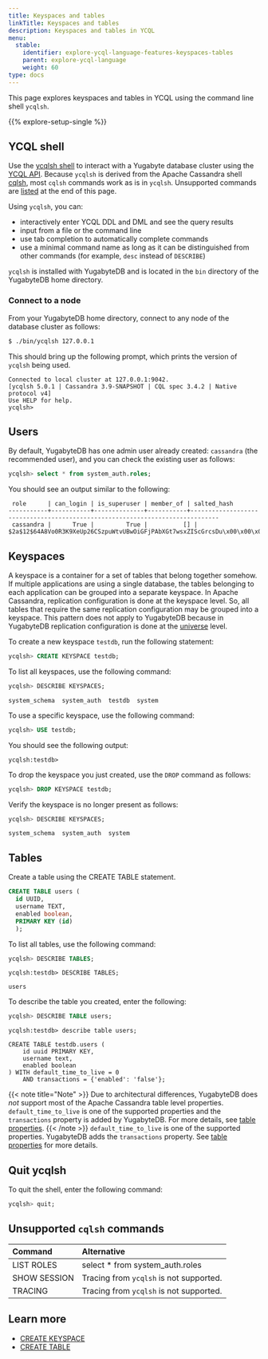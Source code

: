 ```yaml
---
title: Keyspaces and tables
linkTitle: Keyspaces and tables
description: Keyspaces and tables in YCQL
menu:
  stable:
    identifier: explore-ycql-language-features-keyspaces-tables
    parent: explore-ycql-language
    weight: 60
type: docs
---
```


This page explores keyspaces and tables in YCQL using the command line shell `ycqlsh`.

{{% explore-setup-single %}}

## YCQL shell

Use the [ycqlsh shell](../../../api/ycqlsh/) to interact with a Yugabyte database cluster using the [YCQL API](../../../api/ycql/). Because `ycqlsh` is derived from the Apache Cassandra shell [cqlsh](https://cassandra.apache.org/doc/latest/cassandra/tools/cqlsh.html), most `cqlsh` commands work as is in `ycqlsh`. Unsupported commands are [listed](#unsupported-cqlsh-commands) at the end of this page.

Using `ycqlsh`, you can:

- interactively enter YCQL DDL and DML and see the query results
- input from a file or the command line
- use tab completion to automatically complete commands
- use a minimal command name as long as it can be distinguished from other commands (for example, `desc` instead of `DESCRIBE`)

`ycqlsh` is installed with YugabyteDB and is located in the `bin` directory of the YugabyteDB home directory.

### Connect to a node

From your YugabyteDB home directory, connect to any node of the database cluster as follows:

```sh
$ ./bin/ycqlsh 127.0.0.1
```

This should bring up the following prompt, which prints the version of `ycqlsh` being used.

```output
Connected to local cluster at 127.0.0.1:9042.
[ycqlsh 5.0.1 | Cassandra 3.9-SNAPSHOT | CQL spec 3.4.2 | Native protocol v4]
Use HELP for help.
ycqlsh>
```

## Users

By default, YugabyteDB has one admin user already created: `cassandra` (the recommended user), and you can check the existing user as follows:

```sql
ycqlsh> select * from system_auth.roles;
```

You should see an output similar to the following:

```output
 role      | can_login | is_superuser | member_of | salted_hash
-----------+-----------+--------------+-----------+------------------------------------------------------------------------------
 cassandra |      True |         True |          [] | $2a$12$64A8Vo0R3K9XeUp26CSzpuWtvUBwOiGFjPAbXGt7wsxZIScGrcsDu\x00\x00\x00\x00
```

## Keyspaces

A keyspace is a container for a set of tables that belong together somehow. If multiple applications are using a
single database, the tables belonging to each application can be grouped into a separate keyspace.
In Apache Cassandra, replication configuration is done at the keyspace level. So, all tables that
require the same replication configuration may be grouped into a keyspace. This pattern does not
apply to YugabyteDB because in YugabyteDB replication configuration is done at the [universe](../../../architecture/key-concepts/#universe) level.

To create a new keyspace `testdb`, run the following statement:

```sql
ycqlsh> CREATE KEYSPACE testdb;
```

To list all keyspaces, use the following command:

```sql
ycqlsh> DESCRIBE KEYSPACES;
```

```output
system_schema  system_auth  testdb  system
```

To use a specific keyspace, use the following command:

```sql
ycqlsh> USE testdb;
```

You should see the following output:

```output
ycqlsh:testdb>
```

To drop the keyspace you just created, use the `DROP` command as follows:

```sql
ycqlsh> DROP KEYSPACE testdb;
```

Verify the keyspace is no longer present as follows:

```sql
ycqlsh> DESCRIBE KEYSPACES;
```

```output
system_schema  system_auth  system
```

## Tables

Create a table using the CREATE TABLE statement.

```sql
CREATE TABLE users (
  id UUID,
  username TEXT,
  enabled boolean,
  PRIMARY KEY (id)
  );
```

To list all tables, use the following command:

```sql
ycqlsh> DESCRIBE TABLES;
```

```output
ycqlsh:testdb> DESCRIBE TABLES;

users
```

To describe the table you created, enter the following:

```sql
ycqlsh> DESCRIBE TABLE users;
```

```output
ycqlsh:testdb> describe table users;

CREATE TABLE testdb.users (
    id uuid PRIMARY KEY,
    username text,
    enabled boolean
) WITH default_time_to_live = 0
    AND transactions = {'enabled': 'false'};
```

{{< note title="Note" >}}
Due to architectural differences, YugabyteDB does _not_ support most of the Apache Cassandra table level properties.
`default_time_to_live` is one of the supported properties and the `transactions` property is added by YugabyteDB. For more details, see [table properties](../../../api/ycql/ddl_create_table/#table-properties-1).
{{< /note >}}
`default_time_to_live` is one of the supported properties. YugabyteDB adds the
`transactions` property. See [table properties](/preview/api/ycql/ddl_create_table/#table-properties-1) for more details.

## Quit ycqlsh

To quit the shell, enter the following command:

```sql
ycqlsh> quit;
```

## Unsupported `cqlsh` commands

|   Command         |                      Alternative                          |
| :---------------- | :-------------------------------------------------------- |
| LIST ROLES        | select * from system_auth.roles                           |
| SHOW SESSION      | Tracing from `ycqlsh` is not supported.                   |
| TRACING           | Tracing from `ycqlsh` is not supported.                   |

## Learn more

- [CREATE KEYSPACE](../../../api/ycql/ddl_create_keyspace)
- [CREATE TABLE](../../../api/ycql/ddl_create_table)
